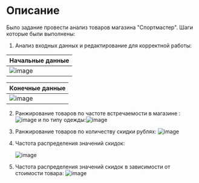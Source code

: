 # Описание
Было задание провести анализ товаров магазина "Спортмастер".
Шаги которые были выполнены:
1. Анализ входных данных и редактирование для корректной работы:

|Начальные данные                                                                                                |
| --------------------------------------------------------------------------------------------------------------- |
|![image](https://user-images.githubusercontent.com/105629156/183861404-520764ce-6c96-447f-9f7e-de972a7e5bb4.png)       |

| Конечные данные                                                                                                 |
| --------------------------------------------------------------------------------------------------------------- |
| ![image](https://user-images.githubusercontent.com/105629156/183864717-78721e16-6f8a-4ccf-add4-dcad37172491.png)       |

2. Ранжирование товаров по частоте встречаемости в магазине :![image](https://user-images.githubusercontent.com/105629156/183865379-e5b88df8-c876-4508-b1d2-5b5d27b8e3f8.png)
и по типу одежды:![image](https://user-images.githubusercontent.com/105629156/183865525-922739e8-f967-4cb8-9138-89b2518d8bbe.png)


3. Ранжирование товаров по количеству скидки рублях: ![image](https://user-images.githubusercontent.com/105629156/183866146-e9799760-e467-445c-8354-62ca36f126a1.png)

4. Частота распределения значений скидок:

   ![image](https://user-images.githubusercontent.com/105629156/183866292-10a8f47a-0eef-479a-ba4a-758b382cd5a9.png)
5. Частота распределения значений скидок в зависимости от стоимости товара:
![image](https://user-images.githubusercontent.com/105629156/183866324-208fe92e-0bcd-4a78-9067-e5f9ae3e91eb.png)

